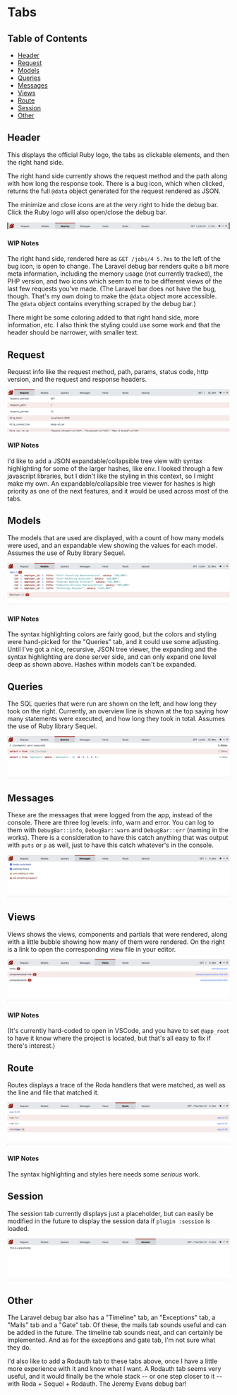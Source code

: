 # Tabs

## Table of Contents
- [Header](#header)
- [Request](#request)
- [Models](#models)
- [Queries](#queries)
- [Messages](#messages)
- [Views](#views)
- [Route](#route)
- [Session](#session)
- [Other](#other)

## Header

This displays the official Ruby logo, the tabs as clickable elements, and then the right hand side.

The right hand side currently shows the request method and the path along with how long the response took. There is a bug icon, which when clicked, returns the full `@data` object generated for the request rendered as JSON.

The minimize and close icons are at the very right to hide the debug bar. Click the Ruby logo will also open/close the debug bar.

![Header](docs/tabs/header.png)

#### WIP Notes
The right hand side, rendered here as `GET /jobs/4 5.7ms` to the left of the bug icon, is open to change. The Laravel debug bar renders quite a bit more meta information, including the memory usage (not currently tracked), the PHP version, and two icons which seem to me to be different views of the last few requests you've made. (The Laravel bar does not have the bug, though. That's my own doing to make the `@data` object more accessible. The `@data` object contains everything scraped by the debug bar.)

There might be some coloring added to that right hand side, more information, etc. I also think the styling could use some work and that the header should be narrower, with smaller text.

## Request

Request info like the request method, path, params, status code, http version, and the request and response headers.

![Request Tab](docs/tabs/request.png)

#### WIP Notes
I'd like to add a JSON expandable/collapsible tree view with syntax highlighting for some of the larger hashes, like env. I looked through a few javascript libraries, but I didn't like the styling in this context, so I might make my own. An expandable/collapsible tree viewer for hashes is high priority as one of the next features, and it would be used across most of the tabs.

## Models

The models that are used are displayed, with a count of how many models were used, and an expandable view showing the values for each model. Assumes the use of Ruby library Sequel.

![Models Tab](docs/tabs/models.png)

#### WIP Notes
The syntax highlighting colors are fairly good, but the colors and styling were hand-picked for the "Queries" tab, and it could use some adjusting. Until I've got a nice, recursive, JSON tree viewer, the expanding and the syntax highlighting are done server side, and can only expand one level deep as shown above. Hashes within models can't be expanded.

## Queries

The SQL queries that were run are shown on the left, and how long they took on the right. Currently, an overview line is shown at the top saying how many statements were executed, and how long they took in total. Assumes the use of Ruby library Sequel.

![Queries Tab](docs/tabs/queries.png)

## Messages

These are the messages that were logged from the app, instead of the console. There are three log levels: info, warn and error. You can log to them with `DebugBar::info`, `DebugBar::warn` and `DebugBar::err` (naming in the works). There is a consideration to have this catch anything that was output with `puts` or `p` as well, just to have this catch whatever's in the console.

![Messages Tab](docs/tabs/messages.png)

## Views

Views shows the views, components and partials that were rendered, along with a little bubble showing how many of them were rendered. On the right is a link to open the corresponding view file in your editor.

![Views Tab](docs/tabs/views.png)

#### WIP Notes
(It's currently hard-coded to open in VSCode, and you have to set `@app_root` to have it know where the project is located, but that's all easy to fix if there's interest.)

## Route

Routes displays a trace of the Roda handlers that were matched, as well as the line and file that matched it.

![Route Tab](docs/tabs/route.png)

#### WIP Notes
The syntax highlighting and styles here needs some *serious* work.

## Session

The session tab currently displays just a placeholder, but can easily be modified in the future to display the session data if `plugin :session` is loaded.

![Session Tab](docs/tabs/session.png)

## Other

The Laravel debug bar also has a "Timeline" tab, an "Exceptions" tab, a "Mails" tab and a "Gate" tab. Of these, the mails tab sounds useful and can be added in the future. The timeline tab sounds neat, and can certainly be implemented. And as for the exceptions and gate tab, I'm not sure what they do.

I'd also like to add a Rodauth tab to these tabs above, once I have a little more experience with it and know what I want. A Rodauth tab seems very useful, and it would finally be the whole stack -- or one step closer to it -- with Roda + Sequel + Rodauth. The Jeremy Evans debug bar!
